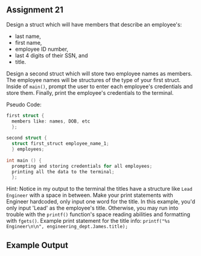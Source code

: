 ## Assignment 21
Design a struct which will have members that describe an employee's: 
+ last name, 
+ first name, 
+ employee ID number,
+ last 4 digits of their SSN, and
+ title.

Design a second struct which will store two employee names as members. The employee names will be structures of the type of your first struct. Inside of `main()`, prompt the user to enter each employee's credentials and store them. Finally, print the employee's credentials to the terminal.

Pseudo Code:
```c
first struct {
  members like: names, DOB, etc
  };
  
second struct {
  struct first_struct employee_name_1;
  } employees;
  
int main () {
  prompting and storing credentials for all employees;
  printing all the data to the terminal;
  };
```

Hint: Notice in my output to the terminal the titles have a structure like `Lead Engineer` with a space in between. Make your print statements with <space> Engineer hardcoded, only input one word for the title. In this example, you'd only input 'Lead' as the employee's title. Otherwise, you may run into trouble with the `printf()` function's space reading abilities and formatting with `fgets()`. Example print statement for the title info: `printf("%s Engineer\n\n", engineering_dept.James.title);`
  
## Example Output

